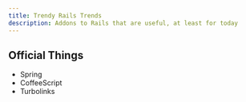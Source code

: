 ```yaml
---
title: Trendy Rails Trends
description: Addons to Rails that are useful, at least for today
---
```



## Official Things

- Spring
- CoffeeScript
- Turbolinks

